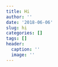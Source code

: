 ```yaml
---
title: Hi
author: ''
date: '2018-06-06'
slug: hi
categories: []
tags: []
header:
  caption: ''
  image: ''
---
```


